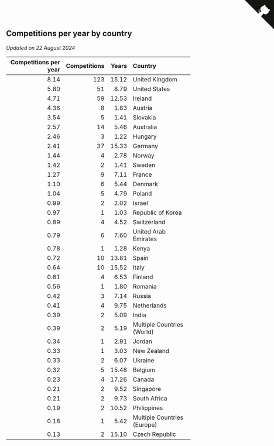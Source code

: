## Competitions per year by country

*Updated on 22 August 2024*

| Competitions per year | Competitions | Years | Country |
| ---: | ---: | ---: | :--- |
| 8.14 | 123 | 15.12 | United Kingdom |
| 5.80 | 51 | 8.79 | United States |
| 4.71 | 59 | 12.53 | Ireland |
| 4.36 | 8 | 1.83 | Austria |
| 3.54 | 5 | 1.41 | Slovakia |
| 2.57 | 14 | 5.46 | Australia |
| 2.46 | 3 | 1.22 | Hungary |
| 2.41 | 37 | 15.33 | Germany |
| 1.44 | 4 | 2.78 | Norway |
| 1.42 | 2 | 1.41 | Sweden |
| 1.27 | 9 | 7.11 | France |
| 1.10 | 6 | 5.44 | Denmark |
| 1.04 | 5 | 4.79 | Poland |
| 0.99 | 2 | 2.02 | Israel |
| 0.97 | 1 | 1.03 | Republic of Korea |
| 0.89 | 4 | 4.52 | Switzerland |
| 0.79 | 6 | 7.60 | United Arab Emirates |
| 0.78 | 1 | 1.28 | Kenya |
| 0.72 | 10 | 13.81 | Spain |
| 0.64 | 10 | 15.52 | Italy |
| 0.61 | 4 | 6.53 | Finland |
| 0.56 | 1 | 1.80 | Romania |
| 0.42 | 3 | 7.14 | Russia |
| 0.41 | 4 | 9.75 | Netherlands |
| 0.39 | 2 | 5.09 | India |
| 0.39 | 2 | 5.19 | Multiple Countries (World) |
| 0.34 | 1 | 2.91 | Jordan |
| 0.33 | 1 | 3.03 | New Zealand |
| 0.33 | 2 | 6.07 | Ukraine |
| 0.32 | 5 | 15.48 | Belgium |
| 0.23 | 4 | 17.26 | Canada |
| 0.21 | 2 | 9.52 | Singapore |
| 0.21 | 2 | 9.73 | South Africa |
| 0.19 | 2 | 10.52 | Philippines |
| 0.18 | 1 | 5.42 | Multiple Countries (Europe) |
| 0.13 | 2 | 15.10 | Czech Republic |


<a href="https://github.com/simonkellly/wca_statistics_ireland" class="github-corner" aria-label="View source on Github"><svg width="80" height="80" viewBox="0 0 250 250" style="fill:#151513; color:#fff; position: absolute; top: 0; border: 0; right: 0;" aria-hidden="true"><path d="M0,0 L115,115 L130,115 L142,142 L250,250 L250,0 Z"></path><path d="M128.3,109.0 C113.8,99.7 119.0,89.6 119.0,89.6 C122.0,82.7 120.5,78.6 120.5,78.6 C119.2,72.0 123.4,76.3 123.4,76.3 C127.3,80.9 125.5,87.3 125.5,87.3 C122.9,97.6 130.6,101.9 134.4,103.2" fill="currentColor" style="transform-origin: 130px 106px;" class="octo-arm"></path><path d="M115.0,115.0 C114.9,115.1 118.7,116.5 119.8,115.4 L133.7,101.6 C136.9,99.2 139.9,98.4 142.2,98.6 C133.8,88.0 127.5,74.4 143.8,58.0 C148.5,53.4 154.0,51.2 159.7,51.0 C160.3,49.4 163.2,43.6 171.4,40.1 C171.4,40.1 176.1,42.5 178.8,56.2 C183.1,58.6 187.2,61.8 190.9,65.4 C194.5,69.0 197.7,73.2 200.1,77.6 C213.8,80.2 216.3,84.9 216.3,84.9 C212.7,93.1 206.9,96.0 205.4,96.6 C205.1,102.4 203.0,107.8 198.3,112.5 C181.9,128.9 168.3,122.5 157.7,114.1 C157.9,116.9 156.7,120.9 152.7,124.9 L141.0,136.5 C139.8,137.7 141.6,141.9 141.8,141.8 Z" fill="currentColor" class="octo-body"></path></svg></a><style>.github-corner:hover .octo-arm{animation:octocat-wave 560ms ease-in-out}@keyframes octocat-wave{0%,100%{transform:rotate(0)}20%,60%{transform:rotate(-25deg)}40%,80%{transform:rotate(10deg)}}@media (max-width:500px){.github-corner:hover .octo-arm{animation:none}.github-corner .octo-arm{animation:octocat-wave 560ms ease-in-out}}</style>
